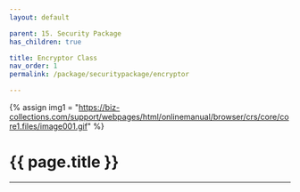 ```yaml
---
layout: default

parent: 15. Security Package
has_children: true

title: Encryptor Class
nav_order: 1
permalink: /package/securitypackage/encryptor

---
```

{% assign img1 = "https://biz-collections.com/support/webpages/html/onlinemanual/browser/crs/core/core1.files/image001.gif" %}

# {{ page.title }}

---
